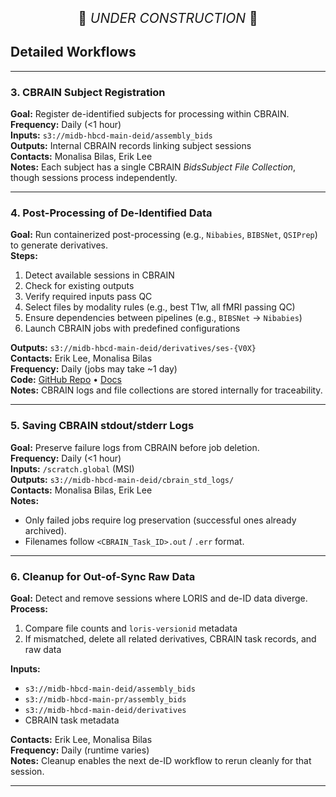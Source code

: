 <p style="text-align: center; font-size: 1.5em;">🚧 <i>UNDER CONSTRUCTION</i> 🚧</p>


## Detailed Workflows


---

### 3. CBRAIN Subject Registration
**Goal:** Register de-identified subjects for processing within CBRAIN.  
**Frequency:** Daily (<1 hour)  
**Inputs:** `s3://midb-hbcd-main-deid/assembly_bids`  
**Outputs:** Internal CBRAIN records linking subject sessions  
**Contacts:** Monalisa Bilas, Erik Lee  
**Notes:** Each subject has a single CBRAIN *BidsSubject File Collection*, though sessions process independently.

---

### 4. Post-Processing of De-Identified Data
**Goal:** Run containerized post-processing (e.g., `Nibabies`, `BIBSNet`, `QSIPrep`) to generate derivatives.  
**Steps:**
1. Detect available sessions in CBRAIN  
2. Check for existing outputs  
3. Verify required inputs pass QC  
4. Select files by modality rules (e.g., best T1w, all fMRI passing QC)  
5. Ensure dependencies between pipelines (e.g., `BIBSNet` → `Nibabies`)  
6. Launch CBRAIN jobs with predefined configurations  

**Outputs:** `s3://midb-hbcd-main-deid/derivatives/ses-{V0X}`  
**Contacts:** Erik Lee, Monalisa Bilas  
**Frequency:** Daily (jobs may take ~1 day)  
**Code:** [GitHub Repo](https://github.com/erikglee/HBCD_CBRAIN_PROCESSING) • [Docs](https://hbcd-cbrain-processing.readthedocs.io/latest/index.html)  
**Notes:** CBRAIN logs and file collections are stored internally for traceability.

---

### 5. Saving CBRAIN stdout/stderr Logs
**Goal:** Preserve failure logs from CBRAIN before job deletion.  
**Frequency:** Daily (<1 hour)  
**Inputs:** `/scratch.global` (MSI)  
**Outputs:** `s3://midb-hbcd-main-deid/cbrain_std_logs/`  
**Contacts:** Monalisa Bilas, Erik Lee  
**Notes:**
- Only failed jobs require log preservation (successful ones already archived).  
- Filenames follow `<CBRAIN_Task_ID>.out` / `.err` format.

---

### 6. Cleanup for Out-of-Sync Raw Data
**Goal:** Detect and remove sessions where LORIS and de-ID data diverge.  
**Process:**
1. Compare file counts and `loris-versionid` metadata  
2. If mismatched, delete all related derivatives, CBRAIN task records, and raw data  

**Inputs:**
- `s3://midb-hbcd-main-deid/assembly_bids`  
- `s3://midb-hbcd-main-pr/assembly_bids`  
- `s3://midb-hbcd-main-deid/derivatives`  
- CBRAIN task metadata  

**Contacts:** Erik Lee, Monalisa Bilas  
**Frequency:** Daily (runtime varies)  
**Notes:** Cleanup enables the next de-ID workflow to rerun cleanly for that session.

---

